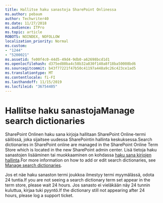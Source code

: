 ```yaml
---
title: Hallitse haku sanastoja SharePoint Onlinessa
ms.author: pebaum
author: Techwriter40
ms.date: 11/27/2018
ms.audience: ITPro
ms.topic: article
ROBOTS: NOINDEX, NOFOLLOW
localization_priority: Normal
ms.custom:
- "1244"
- "5200021"
ms.assetid: fe00f4c0-44d5-49d4-9db0-a62698bcd1d1
ms.openlocfilehash: d375ed80ba4c58b32a830f140a8f18ba50008bd6
ms.sourcegitcommit: b43f77221f47b50c41197a448a9c26c423ce1ad5
ms.translationtype: MT
ms.contentlocale: fi-FI
ms.lasthandoff: 11/15/2019
ms.locfileid: "36754405"
---
```

# <a name="manage-search-dictionaries"></a><span data-ttu-id="21c17-102">Hallitse haku sanastoja</span><span class="sxs-lookup"><span data-stu-id="21c17-102">Manage search dictionaries</span></span>

<span data-ttu-id="21c17-103">SharePoint Onlinen haku sana kirjoja hallitaan SharePoint Online-termi säilössä, joka sijaitsee uudessa SharePointin hallinta keskuksessa.</span><span class="sxs-lookup"><span data-stu-id="21c17-103">Search dictionaries in SharePoint online are managed in the SharePoint Online Term Store which is located in the new SharePoint admin center.</span></span> <span data-ttu-id="21c17-104">Lisä tietoja haku sanastojen lisääminen tai muokkaaminen on kohdassa [haku sana kirjojen hallinta](https://go.microsoft.com/fwlink/?linkid=2044669&amp;clcid=0x409).</span><span class="sxs-lookup"><span data-stu-id="21c17-104">For more information on how to add or edit search dictionaries, see [Manage search dictionaries](https://go.microsoft.com/fwlink/?linkid=2044669&amp;clcid=0x409).</span></span>
  
<span data-ttu-id="21c17-105">Jos et näe haku sanaston termi joukkoa ilmestyy termi myymälässä, odota 24 tuntia.</span><span class="sxs-lookup"><span data-stu-id="21c17-105">If you are not seeing a search dictionary term set appear in the term store, please wait 24 hours.</span></span> <span data-ttu-id="21c17-106">Jos sanasto ei vieläkään näy 24 tunnin kuluttua, kirjaa tuki pyyntö.</span><span class="sxs-lookup"><span data-stu-id="21c17-106">If the dictionary still not appearing after 24 hours, please log a support ticket.</span></span>
  